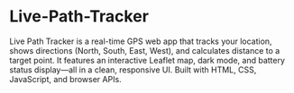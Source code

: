 # Live-Path-Tracker
Live Path Tracker is a real-time GPS web app that tracks your location, shows directions (North, South, East, West), and calculates distance to a target point. It features an interactive Leaflet map, dark mode, and battery status display—all in a clean, responsive UI. Built with HTML, CSS, JavaScript, and browser APIs. 
